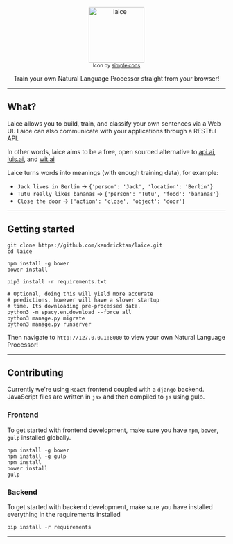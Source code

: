 <p align="center">
  <a href="#">
    <img alt="laice" src="https://i.imgur.com/HmvI1JP.png" width="128"><br/>    
  </a>
  <sub>Icon by <a href="http://www.flaticon.com/authors/simpleicon">simpleicons</a></sub>
</p>

<p align="center">
    Train your own Natural Language Processor straight from your browser!
</p>


---

## What?
Laice allows you to build, train, and classify your own sentences via a Web UI. 
Laice can also communicate with your applications through a RESTful API.

In other words, laice aims to be a free, open sourced alternative to  <a href="http://wit.ai">api.ai</a>, <a href="http://wit.ai">luis.ai</a>, and <a href="http://wit.ai">wit.ai</a>

Laice turns words into meanings (with enough training data), for example:

- `Jack lives in Berlin` -> `{'person': 'Jack', 'location': 'Berlin'}`
- `Tutu really likes bananas` -> `{'person': 'Tutu', 'food': 'bananas'}`
- `Close the door` -> `{'action': 'close', 'object': 'door'}`

---
 
## Getting started

```
git clone https://github.com/kendricktan/laice.git
cd laice

npm install -g bower
bower install

pip3 install -r requirements.txt

# Optional, doing this will yield more accurate
# predictions, however will have a slower startup
# time. Its downloading pre-processed data.
python3 -m spacy.en.download --force all 
python3 manage.py migrate
python3 manage.py runserver
```

Then navigate to `http://127.0.0.1:8000` to view your own Natural Language Processor!

---

## Contributing

Currently we're using `React` frontend coupled with a `django` backend. JavaScript files are written in `jsx` and then compiled to `js` using gulp.

### Frontend
To get started with frontend development, make sure you have `npm`, `bower`, `gulp` installed globally.

```
npm install -g bower
npm install -g gulp
npm install
bower install
gulp
```

### Backend
To get started with backend development, make sure you have installed everything in the requirements installed
```
pip install -r requirements
```

---

